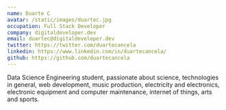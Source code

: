 ```yaml
---
name: Duarte C
avatar: /static/images/duartec.jpg
occupation: Full Stack Developer
company: digitaldeveloper.dev
email: duartec@digitaldeveloper.dev
twitter: https://twitter.com/duartecancela
linkedin: https://www.linkedin.com/in/duartecancela/
github: https://github.com/duartecancela
---
```


Data Science Engineering student, passionate about science, technologies in general, web development, music production, electricity and electronics, electronic equipment and computer maintenance, internet of things, arts and sports.
